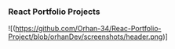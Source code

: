 ### React Portfolio Projects
![(https://github.com/Orhan-34/Reac-Portfolio-Project/blob/orhanDev/screenshots/header.png)]
